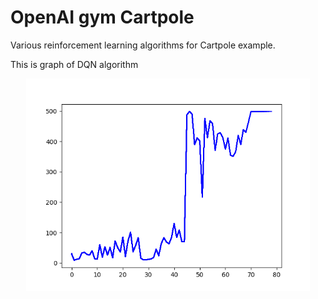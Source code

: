 # OpenAI gym Cartpole


Various reinforcement learning algorithms for Cartpole example.

This is graph of DQN algorithm

<p align="center"><img width="90%" src="./1. DQN/save_graph/Cartpole_DQN13.png" /></p>
